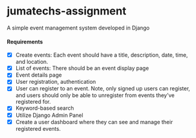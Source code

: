# jumatechs-assignment
A simple event management system developed in Django

#### Requirements
- [x] Create events: Each event should have a title, description, date, time, and location.
- [x] List of events: There should be an event display page
- [x] Event details page
- [x] User registration, authentication
- [x] User can register to an event. Note, only signed up users can register, and users should only be able to unregister from events they've registered for.
- [x] Keyword-based search
- [x] Utilize Django Admin Panel
- [x] Create a user dashboard where they can see and manage their registered events.